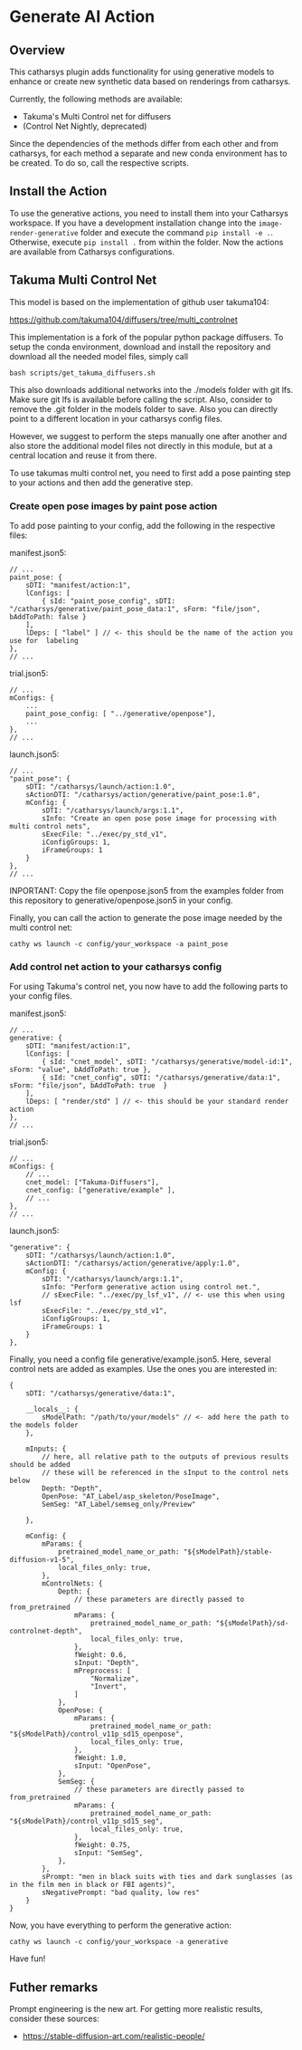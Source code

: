 # Generate AI Action

## Overview

This catharsys plugin adds functionality for using generative models to
enhance or create new synthetic data based on renderings from catharsys.

Currently, the following methods are available:
- Takuma's Multi Control net for diffusers
- (Control Net Nightly, deprecated)

Since the dependencies of the methods differ from each other and from
catharsys, for each method a separate and new conda environment has
to be created. To do so, call the respective scripts.


## Install the Action

To use the generative actions, you need to install them into your Catharsys workspace. If you have a development installation change into the `image-render-generative` folder and execute the command `pip install -e .`. Otherwise, execute `pip install .` from within the folder. Now the actions are available from Catharsys configurations.


## Takuma Multi Control Net

This model is based on the implementation of github user takuma104:

https://github.com/takuma104/diffusers/tree/multi_controlnet

This implementation is a fork of the popular python package diffusers.
To setup the conda environment, download and install the repository
and download all the needed model files, simply call

    bash scripts/get_takuma_diffusers.sh

This also downloads additional networks into the ./models folder with
git lfs. Make sure git lfs is available before calling the script.
Also, consider to remove the .git folder in the models folder to save.
Also you can directly point to a different location in your catharsys
config files.

However, we suggest to perform the steps manually one after another and
also store the additional model files not directly in this module, but
at a central location and reuse it from there.

To use takumas multi control net, you need to first add a pose painting
step to your actions and then add the generative step.

### Create open pose images by paint pose action

To add pose painting to your config, add the following in the respective files:

manifest.json5:

    // ...
    paint_pose: {
        sDTI: "manifest/action:1",
        lConfigs: [
            { sId: "paint_pose_config", sDTI: "/catharsys/generative/paint_pose_data:1", sForm: "file/json", bAddToPath: false }
        ],
        lDeps: [ "label" ] // <- this should be the name of the action you use for  labeling
    },
    // ...

trial.json5:

    // ...
    mConfigs: {
        ... 
        paint_pose_config: [ "../generative/openpose"],
        ...
    },
    // ...

launch.json5:

    // ...
    "paint_pose": {
        sDTI: "/catharsys/launch/action:1.0",
        sActionDTI: "/catharsys/action/generative/paint_pose:1.0",
        mConfig: {
            sDTI: "/catharsys/launch/args:1.1",
            sInfo: "Create an open pose pose image for processing with multi control nets",
            sExecFile: "../exec/py_std_v1",
            iConfigGroups: 1,
            iFrameGroups: 1
        }     
    },
    // ...

INPORTANT: Copy the file openpose.json5 from the examples folder from this repository to generative/openpose.json5 in your config.


Finally, you can call the action to generate the pose image needed by the multi control net:

    cathy ws launch -c config/your_workspace -a paint_pose


### Add control net action to your catharsys config

For using Takuma's control net, you now have to add the following parts to your config files.

manifest.json5:

    // ...
    generative: {
        sDTI: "manifest/action:1",
        lConfigs: [
            { sId: "cnet_model", sDTI: "/catharsys/generative/model-id:1", sForm: "value", bAddToPath: true },
            { sId: "cnet_config", sDTI: "/catharsys/generative/data:1", sForm: "file/json", bAddToPath: true  }
        ],
        lDeps: [ "render/std" ] // <- this should be your standard render action
    },
    // ...

trial.json5:

    // ...
    mConfigs: {
        // ...
        cnet_model: ["Takuma-Diffusers"],
        cnet_config: ["generative/example" ],
        // ...
    },
    // ...

launch.json5:

    "generative": {
        sDTI: "/catharsys/launch/action:1.0",
        sActionDTI: "/catharsys/action/generative/apply:1.0",
        mConfig: {
            sDTI: "/catharsys/launch/args:1.1",
            sInfo: "Perform generative action using control net.",
            // sExecFile: "../exec/py_lsf_v1", // <- use this when using lsf
            sExecFile: "../exec/py_std_v1",
            iConfigGroups: 1,
            iFrameGroups: 1
        }     
    },

Finally, you need a config file generative/example.json5. Here, several control nets are added as examples. Use the ones you are interested in:

    {
        sDTI: "/catharsys/generative/data:1",

        __locals__: {
            sModelPath: "/path/to/your/models" // <- add here the path to the models folder
        },

        mInputs: {
            // here, all relative path to the outputs of previous results should be added
            // these will be referenced in the sInput to the control nets below
            Depth: "Depth",
            OpenPose: "AT_Label/asp_skeleton/PoseImage",
            SemSeg: "AT_Label/semseg_only/Preview"

        },

        mConfig: {
            mParams: {
                pretrained_model_name_or_path: "${sModelPath}/stable-diffusion-v1-5",
                local_files_only: true,
            },        
            mControlNets: {
                Depth: {
                    // these parameters are directly passed to from_pretrained
                    mParams: {
                        pretrained_model_name_or_path: "${sModelPath}/sd-controlnet-depth",
                        local_files_only: true,
                    },
                    fWeight: 0.6,
                    sInput: "Depth",
                    mPreprocess: [
                        "Normalize",
                        "Invert",
                    ]
                },
                OpenPose: {
                    mParams: {
                        pretrained_model_name_or_path: "${sModelPath}/control_v11p_sd15_openpose",
                        local_files_only: true,
                    },
                    fWeight: 1.0,
                    sInput: "OpenPose",
                },
                SemSeg: {
                    // these parameters are directly passed to from_pretrained
                    mParams: {
                        pretrained_model_name_or_path: "${sModelPath}/control_v11p_sd15_seg",
                        local_files_only: true,
                    },
                    fWeight: 0.75,
                    sInput: "SemSeg",
                },               
            },
            sPrompt: "men in black suits with ties and dark sunglasses (as in the film men in black or FBI agents)",
            sNegativePrompt: "bad quality, low res"
        }
    }

Now, you have everything to perform the generative action:

    cathy ws launch -c config/your_workspace -a generative

Have fun!

## Futher remarks

Prompt engineering is the new art. For getting more realistic results, consider these sources:
* https://stable-diffusion-art.com/realistic-people/
